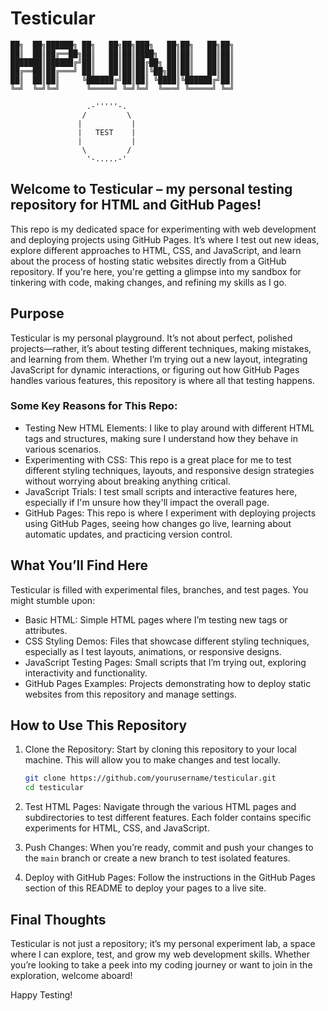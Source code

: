 # Testicular

```
██╗  ██╗██████╗ ██╗   ██╗██╗███╗   ██╗██╗   ██╗██╗
██║  ██║██╔══██╗██║   ██║██║████╗  ██║██║   ██║██║
███████║██████╔╝██║   ██║██║██╔██╗ ██║██║   ██║██║
██╔══██║██╔═══╝ ██║   ██║██║██║╚██╗██║██║   ██║██║
██║  ██║██║     ╚██████╔╝██║██║ ╚████║╚██████╔╝██║
╚═╝  ╚═╝╚═╝      ╚═════╝ ╚═╝╚═╝  ╚═══╝ ╚═════╝ ╚═╝

                 .-'''''-.
                /         \
               |           |
               |   TEST    |
               |           |
                \         /
                 '-.....-'

```

## Welcome to Testicular – my personal testing repository for HTML and GitHub Pages!

This repo is my dedicated space for experimenting with web development and deploying projects using GitHub Pages. It’s where I test out new ideas, explore different approaches to HTML, CSS, and JavaScript, and learn about the process of hosting static websites directly from a GitHub repository. If you're here, you're getting a glimpse into my sandbox for tinkering with code, making changes, and refining my skills as I go.

## Purpose

Testicular is my personal playground. It’s not about perfect, polished projects—rather, it’s about testing different techniques, making mistakes, and learning from them. Whether I’m trying out a new layout, integrating JavaScript for dynamic interactions, or figuring out how GitHub Pages handles various features, this repository is where all that testing happens.

### Some Key Reasons for This Repo:
- Testing New HTML Elements: I like to play around with different HTML tags and structures, making sure I understand how they behave in various scenarios.
- Experimenting with CSS: This repo is a great place for me to test different styling techniques, layouts, and responsive design strategies without worrying about breaking anything critical.
- JavaScript Trials: I test small scripts and interactive features here, especially if I'm unsure how they'll impact the overall page.
- GitHub Pages: This repo is where I experiment with deploying projects using GitHub Pages, seeing how changes go live, learning about automatic updates, and practicing version control.

## What You’ll Find Here

Testicular is filled with experimental files, branches, and test pages. You might stumble upon:

- Basic HTML: Simple HTML pages where I’m testing new tags or attributes.
- CSS Styling Demos: Files that showcase different styling techniques, especially as I test layouts, animations, or responsive designs.
- JavaScript Testing Pages: Small scripts that I’m trying out, exploring interactivity and functionality.
- GitHub Pages Examples: Projects demonstrating how to deploy static websites from this repository and manage settings.

## How to Use This Repository

1. Clone the Repository: Start by cloning this repository to your local machine. This will allow you to make changes and test locally.
   ```bash
   git clone https://github.com/yourusername/testicular.git
   cd testicular
   ```

2. Test HTML Pages: Navigate through the various HTML pages and subdirectories to test different features. Each folder contains specific experiments for HTML, CSS, and JavaScript.

3. Push Changes: When you’re ready, commit and push your changes to the `main` branch or create a new branch to test isolated features.

4. Deploy with GitHub Pages: Follow the instructions in the GitHub Pages section of this README to deploy your pages to a live site.

## Final Thoughts

Testicular is not just a repository; it’s my personal experiment lab, a space where I can explore, test, and grow my web development skills. Whether you’re looking to take a peek into my coding journey or want to join in the exploration, welcome aboard!

Happy Testing!
